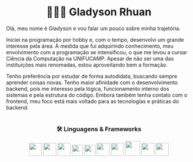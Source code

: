 <h1 align="center">🧑🏽‍💻 Gladyson Rhuan</h1>

<div align="left"">
  
<p> Olá, meu nome é Gladyson e vou falar um pouco sobre minha trajetória.

Iniciei na programação por hobby e, com o tempo, desenvolvi um grande interesse pela área.
À medida que fui adquirindo conhecimento, meu envolvimento com a programação se intensificou,
o que me levou a cursar Ciência da Computação na UNIFUCAMP. Apesar de não ser uma das instituições
mais renomadas, estou aproveitando bem a formação.

Tenho preferência por estudar de forma autodidata, buscando sempre aprender coisas novas.
Tenho maior afinidade com o desenvolvimento backend, pois me interesso pela lógica, funcionamento
interno dos sistemas e pela estrutura do código. Embora também tenha contato com o frontend, meu 
foco está mais voltado para as tecnologias e práticas do backend.</p>

</div>

<h1></h1>

<h3 align="center">🛠️ Linguagens & Frameworks</h3>

<div align="center">
  <img src="https://cdn.jsdelivr.net/gh/devicons/devicon/icons/java/java-original-wordmark.svg" width="35px"/>
  <img src="https://cdn.jsdelivr.net/gh/devicons/devicon/icons/spring/spring-original-wordmark.svg" width="35px"/>
  <img src="https://cdn.jsdelivr.net/gh/devicons/devicon/icons/nodejs/nodejs-original-wordmark.svg" width="35px"/>
  <img src="https://cdn.jsdelivr.net/gh/devicons/devicon/icons/javascript/javascript-plain.svg" width="30px"/>
  <img src="https://cdn.jsdelivr.net/gh/devicons/devicon/icons/typescript/typescript-original.svg" width="30px"/>
  <img src="https://cdn.jsdelivr.net/gh/devicons/devicon/icons/php/php-original.svg" width="35px"/>
  <img src="https://cdn.jsdelivr.net/gh/devicons/devicon/icons/docker/docker-original-wordmark.svg" width="35px"/>
  <img src="https://cdn.jsdelivr.net/gh/devicons/devicon/icons/mysql/mysql-original-wordmark.svg" width="40px"/>
  <img src="https://cdn.jsdelivr.net/gh/devicons/devicon/icons/postgresql/postgresql-original.svg" width="35px"/>
  <img src="https://cdn.jsdelivr.net/gh/devicons/devicon/icons/git/git-original.svg" width="35px"/>
</div>
<!--
**gRhuan/gRhuan** is a ✨ _special_ ✨ repository because its `README.md` (this file) appears on your GitHub profile.

Here are some ideas to get you started:

- 🔭 I’m currently working on ...
- 🌱 I’m currently learning ...
- 👯 I’m looking to collaborate on ...
- 🤔 I’m looking for help with ...
- 💬 Ask me about ...
- 📫 How to reach me: ...
- 😄 Pronouns: ...
- ⚡ Fun fact: ...
  -->
